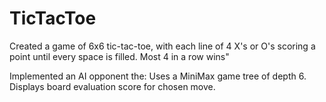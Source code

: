 # TicTacToe

Created a game of 6x6 tic-tac-toe, with each line of 4 X's or O's scoring a point until every space is filled.
 Most 4 in a row wins"


Implemented an AI opponent the:
Uses a MiniMax game tree of depth 6.
Displays board evaluation score for chosen move.


